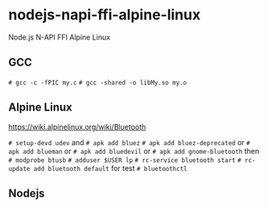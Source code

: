 # nodejs-napi-ffi-alpine-linux
Node.js N-API FFI Alpine Linux

## GCC
`# gcc -c -fPIC my.c`
`# gcc -shared -o libMy.so my.o`

## Alpine Linux
https://wiki.alpinelinux.org/wiki/Bluetooth

`# setup-devd udev`
and
`# apk add bluez`
`# apk add bluez-deprecated`
or
`# apk add blueman`
or
`# apk add bluedevil`
or
`# apk add gnome-bluetooth`
then
`# modprobe btusb`
`# adduser $USER lp`
`# rc-service bluetooth start`
`# rc-update add bluetooth default`
for test
`# bluetoothctl`

## Nodejs
